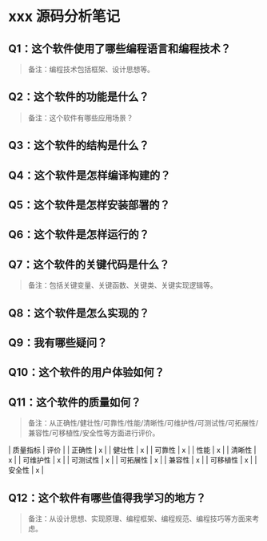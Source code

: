 # xxx 源码分析笔记

## Q1：这个软件使用了哪些编程语言和编程技术？

> 备注：编程技术包括框架、设计思想等。

## Q2：这个软件的功能是什么？

> 备注：这个软件有哪些应用场景？

## Q3：这个软件的结构是什么？

## Q4：这个软件是怎样编译构建的？

## Q5：这个软件是怎样安装部署的？

## Q6：这个软件是怎样运行的？

## Q7：这个软件的关键代码是什么？

> 备注：包括关键变量、关键函数、关键类、关键实现逻辑等。

## Q8：这个软件是怎么实现的？

## Q9：我有哪些疑问？

## Q10：这个软件的用户体验如何？

## Q11：这个软件的质量如何？

> 备注：从正确性/健壮性/可靠性/性能/清晰性/可维护性/可测试性/可拓展性/兼容性/可移植性/安全性等方面进行评价。

| 质量指标 | 评价 |
| 正确性 | x |
| 健壮性 | x |
| 可靠性 | x |
| 性能 | x |
| 清晰性 | x |
| 可维护性 | x |
| 可测试性 | x |
| 可拓展性 | x |
| 兼容性 | x |
| 可移植性 | x |
| 安全性 | x |

## Q12：这个软件有哪些值得我学习的地方？

> 备注：从设计思想、实现原理、编程框架、编程规范、编程技巧等方面来考虑。

